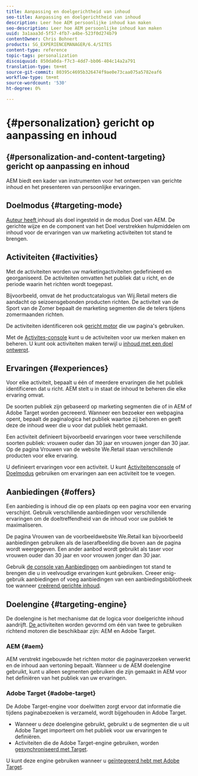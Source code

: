 ```yaml
---
title: Aanpassing en doelgerichtheid van inhoud
seo-title: Aanpassing en doelgerichtheid van inhoud
description: Leer hoe AEM persoonlijke inhoud kan maken
seo-description: Leer hoe AEM persoonlijke inhoud kan maken
uuid: 3a1aaa3d-5f57-4fb7-a4be-523f0d274b79
contentOwner: Chris Bohnert
products: SG_EXPERIENCEMANAGER/6.4/SITES
content-type: reference
topic-tags: personalization
discoiquuid: 850da0da-f7c3-4dd7-bb06-404c14a2a791
translation-type: tm+mt
source-git-commit: 80395c4695b326474f9ae0e73caa075a5782eaf6
workflow-type: tm+mt
source-wordcount: '530'
ht-degree: 0%

---
```



# {#personalization} gericht op aanpassing en inhoud

## {#personalization-and-content-targeting} gericht op aanpassing en inhoud

AEM biedt een kader van instrumenten voor het ontwerpen van gerichte inhoud en het presenteren van persoonlijke ervaringen.

## Doelmodus {#targeting-mode}

[Auteur heeft ](/help/sites-authoring/content-targeting-touch.md) inhoud als doel ingesteld in de modus Doel van AEM. De gerichte wijze en de component van het Doel verstrekken hulpmiddelen om inhoud voor de ervaringen van uw marketing activiteiten tot stand te brengen.

## Activiteiten {#activities}

Met de activiteiten worden uw marketingactiviteiten gedefinieerd en georganiseerd. De activiteiten omvatten het publiek dat u richt, en de periode waarin het richten wordt toegepast.

Bijvoorbeeld, omvat de het productcatalogus van Wij.Retail meters die aandacht op seizoensgebonden producten richten. De activiteit van de Sport van de Zomer bepaalt de marketing segmenten die de telers tijdens zomermaanden richten.

De activiteiten identificeren ook [gericht motor](/help/sites-authoring/personalization.md#targeting-engine) die uw pagina&#39;s gebruiken.

Met de [Activites-console](/help/sites-authoring/activitylib.md) kunt u de activiteiten voor uw merken maken en beheren. U kunt ook activiteiten maken terwijl u [inhoud met een doel ontwerpt](/help/sites-authoring/content-targeting-touch.md).

## Ervaringen {#experiences}

Voor elke activiteit, bepaalt u één of meerdere ervaringen die het publiek identificeren dat u richt. AEM stelt u in staat de inhoud te beheren die elke ervaring omvat.

De soorten publiek zijn gebaseerd op marketing segmenten die of in AEM of Adobe Target worden gecreeerd. Wanneer een bezoeker een webpagina opent, bepaalt de paginalogica het publiek waartoe zij behoren en geeft deze de inhoud weer die u voor dat publiek hebt gemaakt.

Een activiteit definieert bijvoorbeeld ervaringen voor twee verschillende soorten publiek: vrouwen ouder dan 30 jaar en vrouwen jonger dan 30 jaar. Op de pagina Vrouwen van de website We.Retail staan verschillende producten voor elke ervaring.

U definieert ervaringen voor een activiteit. U kunt [Activiteitenconsole](/help/sites-authoring/activitylib.md#adding-editing-an-activity-using-the-activities-console) of [Doelmodus](/help/sites-authoring/content-targeting-touch.md#adding-and-removing-experiences-using-targeting-mode) gebruiken om ervaringen aan een activiteit toe te voegen.

## Aanbiedingen {#offers}

Een aanbieding is inhoud die op een plaats op een pagina voor een ervaring verschijnt. Gebruik verschillende aanbiedingen voor verschillende ervaringen om de doeltreffendheid van de inhoud voor uw publiek te maximaliseren.

De pagina Vrouwen van de voorbeeldwebsite We.Retail kan bijvoorbeeld aanbiedingen gebruiken als de laserafbeelding die boven aan de pagina wordt weergegeven. Een ander aanbod wordt gebruikt als taser voor vrouwen ouder dan 30 jaar en voor vrouwen jonger dan 30 jaar.

Gebruik [de console van Aanbiedingen](/help/sites-authoring/offerlib.md) om aanbiedingen tot stand te brengen die u in veelvoudige ervaringen kunt gebruiken. Creeer enig-gebruik aanbiedingen of voeg aanbiedingen van een aanbiedingsbibliotheek toe wanneer [creërend gerichte inhoud](/help/sites-authoring/content-targeting-touch.md).

## Doelengine {#targeting-engine}

De doelengine is het mechanisme dat de logica voor doelgerichte inhoud aandrijft. [De ](/help/sites-authoring/activitylib.md) activiteiten worden gevormd om één van twee te gebruiken richtend motoren die beschikbaar zijn: AEM en Adobe Target.

### AEM {#aem}

AEM verstrekt ingebouwde het richten motor die paginaverzoeken verwerkt en de inhoud aan vertoning bepaalt. Wanneer u de AEM doelengine gebruikt, kunt u alleen segmenten gebruiken die zijn gemaakt in AEM voor het definiëren van het publiek van uw ervaringen.

### Adobe Target {#adobe-target}

De Adobe Target-engine voor doelwitten zorgt ervoor dat informatie die tijdens paginabezoeken is verzameld, wordt bijgehouden in Adobe Target.

* Wanneer u deze doelengine gebruikt, gebruikt u de segmenten die u uit Adobe Target importeert om het publiek voor uw ervaringen te definiëren.
* Activiteiten die de Adobe Target-engine gebruiken, worden [gesynchroniseerd met Target](/help/sites-authoring/activitylib.md#synchronizing-activities-with-adobe-target).

U kunt deze engine gebruiken wanneer u [geïntegreerd hebt met Adobe Target](/help/sites-administering/opt-in.md).
